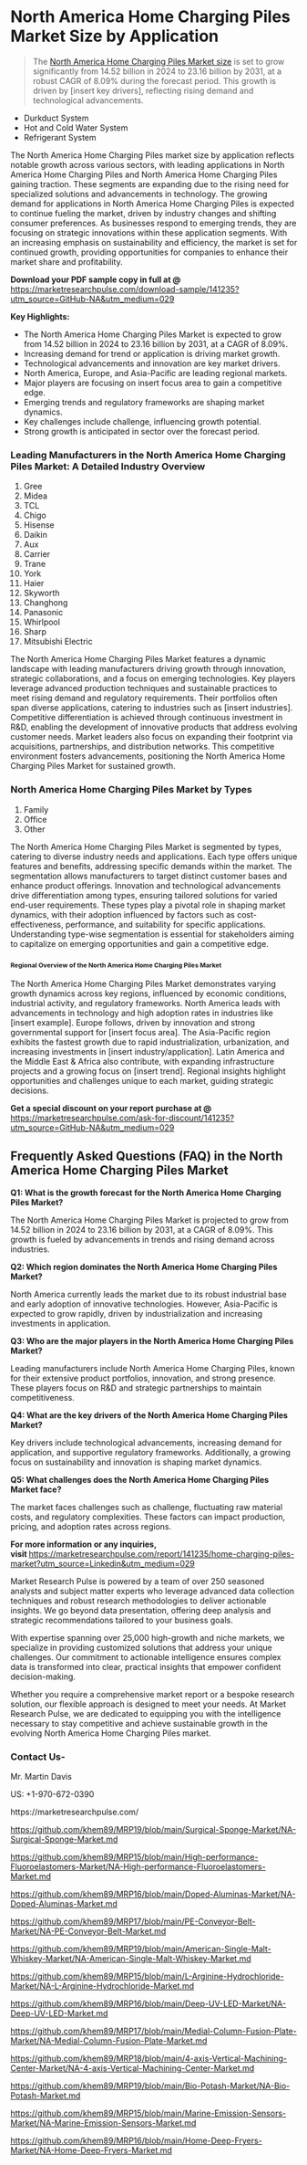 <h1>North America Home Charging Piles Market&nbsp;Size by Application</h1><blockquote><p>The <a href="https://marketresearchpulse.com/download-sample/141235?utm_source=GitHub-NA&amp;utm_medium=029">North America Home Charging Piles Market size</a> is set to grow significantly from 14.52 billion in 2024 to 23.16 billion by 2031, at a robust CAGR of 8.09% during the forecast period. This growth is driven by [insert key drivers], reflecting rising demand and technological advancements.</p></blockquote><ul><li>Durkduct System<li> Hot and Cold Water System<li> Refrigerant System</li></ul><p>The North America Home Charging Piles market size by application reflects notable growth across various sectors, with leading applications in North America Home Charging Piles and North America Home Charging Piles gaining traction. These segments are expanding due to the rising need for specialized solutions and advancements in technology. The growing demand for applications in North America Home Charging Piles is expected to continue fueling the market, driven by industry changes and shifting consumer preferences. As businesses respond to emerging trends, they are focusing on strategic innovations within these application segments. With an increasing emphasis on sustainability and efficiency, the market is set for continued growth, providing opportunities for companies to enhance their market share and profitability.</p><p><strong>Download your PDF sample copy in full at @ </strong><a href="https://marketresearchpulse.com/download-sample/141235?utm_source=GitHub-NA&amp;utm_medium=029">https://marketresearchpulse.com/download-sample/141235?utm_source=GitHub-NA&amp;utm_medium=029</a></p><p><strong>Key Highlights: </strong></p><ul><li>The North America Home Charging Piles Market is expected to grow from 14.52 billion in 2024 to 23.16 billion by 2031, at a CAGR of 8.09%.</li><li>Increasing demand for trend or application is driving market growth.</li><li>Technological advancements and innovation are key market drivers.</li><li>North America, Europe, and Asia-Pacific are leading regional markets.</li><li>Major players are focusing on insert focus area to gain a competitive edge.</li><li>Emerging trends and regulatory frameworks are shaping market dynamics.</li><li>Key challenges include challenge, influencing growth potential.</li><li>Strong growth is anticipated in sector over the forecast period.</li></ul><h3>Leading Manufacturers in the North America Home Charging Piles Market: A Detailed Industry Overview</h3><ol><li>Gree</li><li>Midea</li><li>TCL</li><li>Chigo</li><li>Hisense</li><li>Daikin</li><li>Aux</li><li>Carrier</li><li>Trane</li><li>York</li><li>Haier</li><li>Skyworth</li><li>Changhong</li><li>Panasonic</li><li>Whirlpool</li><li>Sharp</li><li>Mitsubishi Electric</li></ol><div class="flex max-w-full flex-col flex-grow"><div class="min-h-8 text-message flex w-full flex-col items-end gap-2 whitespace-normal break-words [.text-message+&amp;]:mt-5" dir="auto" data-message-author-role="assistant" data-message-id="fd8432e4-4910-450d-b182-61b7bfb0a01f" data-message-model-slug="gpt-4o"><div class="flex w-full flex-col gap-1 empty:hidden first:pt-[3px]"><div class="markdown prose w-full break-words dark:prose-invert light"><p>The North America Home Charging Piles Market features a dynamic landscape with leading manufacturers driving growth through innovation, strategic collaborations, and a focus on emerging technologies. Key players leverage advanced production techniques and sustainable practices to meet rising demand and regulatory requirements. Their portfolios often span diverse applications, catering to industries such as [insert industries]. Competitive differentiation is achieved through continuous investment in R&amp;D, enabling the development of innovative products that address evolving customer needs. Market leaders also focus on expanding their footprint via acquisitions, partnerships, and distribution networks. This competitive environment fosters advancements, positioning the North America Home Charging Piles Market for sustained growth.</p></div></div></div></div><h3>North America Home Charging Piles Market by Types</h3><ol><li>Family<li> Office<li> Other</li></ol><div class="flex max-w-full flex-col flex-grow"><div class="min-h-8 text-message flex w-full flex-col items-end gap-2 whitespace-normal break-words [.text-message+&amp;]:mt-5" dir="auto" data-message-author-role="assistant" data-message-id="084470be-0bb7-4664-bddf-5156b4f41249" data-message-model-slug="gpt-4o-mini"><div class="flex w-full flex-col gap-1 empty:hidden first:pt-[3px]"><div class="markdown prose w-full break-words dark:prose-invert light"><p>The North America Home Charging Piles Market is segmented by types, catering to diverse industry needs and applications. Each type offers unique features and benefits, addressing specific demands within the market. The segmentation allows manufacturers to target distinct customer bases and enhance product offerings. Innovation and technological advancements drive differentiation among types, ensuring tailored solutions for varied end-user requirements. These types play a pivotal role in shaping market dynamics, with their adoption influenced by factors such as cost-effectiveness, performance, and suitability for specific applications. Understanding type-wise segmentation is essential for stakeholders aiming to capitalize on emerging opportunities and gain a competitive edge.</p></div></div></div></div><h3><span style="font-size: 11px;">Regional Overview of the North America Home Charging Piles Market</span></h3><div class="flex max-w-full flex-col flex-grow"><div class="min-h-8 text-message flex w-full flex-col items-end gap-2 whitespace-normal break-words [.text-message+&amp;]:mt-5" dir="auto" data-message-author-role="assistant" data-message-id="e9038762-ce64-4e30-91c9-9bd413514231" data-message-model-slug="gpt-4o-mini"><div class="flex w-full flex-col gap-1 empty:hidden first:pt-[3px]"><div class="markdown prose w-full break-words dark:prose-invert light"><p>The North America Home Charging Piles Market demonstrates varying growth dynamics across key regions, influenced by economic conditions, industrial activity, and regulatory frameworks. North America leads with advancements in technology and high adoption rates in industries like [insert example]. Europe follows, driven by innovation and strong governmental support for [insert focus area]. The Asia-Pacific region exhibits the fastest growth due to rapid industrialization, urbanization, and increasing investments in [insert industry/application]. Latin America and the Middle East &amp; Africa also contribute, with expanding infrastructure projects and a growing focus on [insert trend]. Regional insights highlight opportunities and challenges unique to each market, guiding strategic decisions.</p></div></div></div></div><p><strong>Get a special discount on your report purchase at @ </strong><a href="https://marketresearchpulse.com/ask-for-discount/141235?utm_source=GitHub-NA&amp;utm_medium=029">https://marketresearchpulse.com/ask-for-discount/141235?utm_source=GitHub-NA&amp;utm_medium=029</a></p><h2>Frequently Asked Questions (FAQ) in the North America Home Charging Piles Market</h2><p><strong>Q1: What is the growth forecast for the North America Home Charging Piles Market?</strong></p><p>The North America Home Charging Piles Market is projected to grow from 14.52 billion in 2024 to 23.16 billion by 2031, at a CAGR of 8.09%. This growth is fueled by advancements in trends and rising demand across industries.</p><p><strong>Q2: Which region dominates the North America Home Charging Piles Market?</strong></p><p>North America currently leads the market due to its robust industrial base and early adoption of innovative technologies. However, Asia-Pacific is expected to grow rapidly, driven by industrialization and increasing investments in application.</p><p><strong>Q3: Who are the major players in the North America Home Charging Piles Market?</strong></p><p>Leading manufacturers include North America Home Charging Piles, known for their extensive product portfolios, innovation, and strong presence. These players focus on R&amp;D and strategic partnerships to maintain competitiveness.</p><p><strong>Q4: What are the key drivers of the North America Home Charging Piles Market?</strong></p><p>Key drivers include technological advancements, increasing demand for application, and supportive regulatory frameworks. Additionally, a growing focus on sustainability and innovation is shaping market dynamics.</p><p><strong>Q5: What challenges does the North America Home Charging Piles Market face?</strong></p><p>The market faces challenges such as challenge, fluctuating raw material costs, and regulatory complexities. These factors can impact production, pricing, and adoption rates across regions.</p><p><strong>For more information or any inquiries, visit&nbsp;</strong><a href="https://marketresearchpulse.com/report/141235/home-charging-piles-market?utm_source=Linkedin&utm_medium=029">https://marketresearchpulse.com/report/141235/home-charging-piles-market?utm_source=Linkedin&utm_medium=029</a></p><p>Market Research Pulse is powered by a team of over 250 seasoned analysts and subject matter experts who leverage advanced data collection techniques and robust research methodologies to deliver actionable insights. We go beyond data presentation, offering deep analysis and strategic recommendations tailored to your business goals.</p><p>With expertise spanning over 25,000 high-growth and niche markets, we specialize in providing customized solutions that address your unique challenges. Our commitment to actionable intelligence ensures complex data is transformed into clear, practical insights that empower confident decision-making.</p><p>Whether you require a comprehensive market report or a bespoke research solution, our flexible approach is designed to meet your needs. At Market Research Pulse, we are dedicated to equipping you with the intelligence necessary to stay competitive and achieve sustainable growth in the evolving North America Home Charging Piles market.</p><h3><strong>Contact Us-</strong></h3><p>Mr. Martin Davis</p><p>US: +1-970-672-0390</p><p>https://marketresearchpulse.com/</p><p><a href="https://github.com/khem89/MRP19/blob/main/Surgical-Sponge-Market/NA-Surgical-Sponge-Market.md">https://github.com/khem89/MRP19/blob/main/Surgical-Sponge-Market/NA-Surgical-Sponge-Market.md</a></p><p><a href="https://github.com/khem89/MRP15/blob/main/High-performance-Fluoroelastomers-Market/NA-High-performance-Fluoroelastomers-Market.md">https://github.com/khem89/MRP15/blob/main/High-performance-Fluoroelastomers-Market/NA-High-performance-Fluoroelastomers-Market.md</a></p><p><a href="https://github.com/khem89/MRP16/blob/main/Doped-Aluminas-Market/NA-Doped-Aluminas-Market.md">https://github.com/khem89/MRP16/blob/main/Doped-Aluminas-Market/NA-Doped-Aluminas-Market.md</a></p><p><a href="https://github.com/khem89/MRP17/blob/main/PE-Conveyor-Belt-Market/NA-PE-Conveyor-Belt-Market.md">https://github.com/khem89/MRP17/blob/main/PE-Conveyor-Belt-Market/NA-PE-Conveyor-Belt-Market.md</a></p><p><a href="https://github.com/khem89/MRP19/blob/main/American-Single-Malt-Whiskey-Market/NA-American-Single-Malt-Whiskey-Market.md">https://github.com/khem89/MRP19/blob/main/American-Single-Malt-Whiskey-Market/NA-American-Single-Malt-Whiskey-Market.md</a></p><p><a href="https://github.com/khem89/MRP15/blob/main/L-Arginine-Hydrochloride-Market/NA-L-Arginine-Hydrochloride-Market.md">https://github.com/khem89/MRP15/blob/main/L-Arginine-Hydrochloride-Market/NA-L-Arginine-Hydrochloride-Market.md</a></p><p><a href="https://github.com/khem89/MRP16/blob/main/Deep-UV-LED-Market/NA-Deep-UV-LED-Market.md">https://github.com/khem89/MRP16/blob/main/Deep-UV-LED-Market/NA-Deep-UV-LED-Market.md</a></p><p><a href="https://github.com/khem89/MRP17/blob/main/Medial-Column-Fusion-Plate-Market/NA-Medial-Column-Fusion-Plate-Market.md">https://github.com/khem89/MRP17/blob/main/Medial-Column-Fusion-Plate-Market/NA-Medial-Column-Fusion-Plate-Market.md</a></p><p><a href="https://github.com/khem89/MRP18/blob/main/4-axis-Vertical-Machining-Center-Market/NA-4-axis-Vertical-Machining-Center-Market.md">https://github.com/khem89/MRP18/blob/main/4-axis-Vertical-Machining-Center-Market/NA-4-axis-Vertical-Machining-Center-Market.md</a></p><p><a href="https://github.com/khem89/MRP19/blob/main/Bio-Potash-Market/NA-Bio-Potash-Market.md">https://github.com/khem89/MRP19/blob/main/Bio-Potash-Market/NA-Bio-Potash-Market.md</a></p><p><a href="https://github.com/khem89/MRP15/blob/main/Marine-Emission-Sensors-Market/NA-Marine-Emission-Sensors-Market.md">https://github.com/khem89/MRP15/blob/main/Marine-Emission-Sensors-Market/NA-Marine-Emission-Sensors-Market.md</a></p><p><a href="https://github.com/khem89/MRP16/blob/main/Home-Deep-Fryers-Market/NA-Home-Deep-Fryers-Market.md">https://github.com/khem89/MRP16/blob/main/Home-Deep-Fryers-Market/NA-Home-Deep-Fryers-Market.md</a></p>
